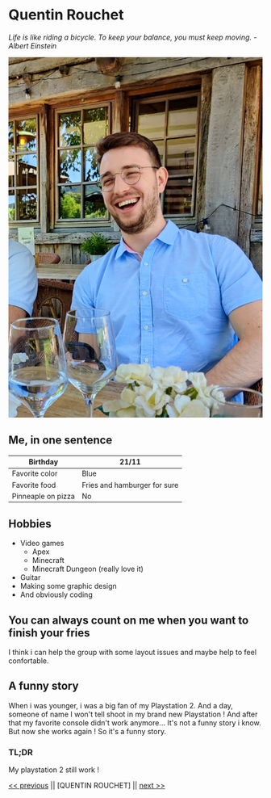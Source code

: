 # Quentin Rouchet 

*Life is like riding a bicycle. To keep your balance, you must keep moving.*
*-Albert Einstein*

![An picture of me](my_picture.jpg)

## Me, in one sentence

|Birthday|21/11|
|---|---|
|Favorite color|Blue|
|Favorite food|Fries and hamburger for sure|
|Pinneaple on pizza|No|

## Hobbies

- Video games 
    * Apex 
    * Minecraft 
    * Minecraft Dungeon (really love it)
- Guitar
- Making some graphic design 
- And obviously coding

## You can always count on me when you want to finish your fries

I think i can help the group with some layout issues and maybe help to feel confortable.

## A funny story

When i was younger, i was a big fan of my Playstation 2. And a day, someone of name I won't tell shoot in my brand new Playstation ! And after that my favorite console didn't work anymore... It's not a funny story i know. But now she works again ! So it's a funny story.

### TL;DR

My playstation 2 still work !

[<< previous](https://github.com/OliviaDemaret/markdown-challenge) || [QUENTIN ROUCHET] || [next >>](https://github.com/Zaddes/markdown-challenge)